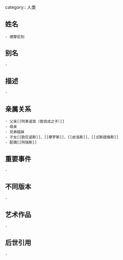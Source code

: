 category:: 人类
## 姓名
	- 德摩尼刻
## 别名
	-
## 描述
	-
## 亲属关系
	- 父亲[[阿革诺耳（普琉戎之子）]]
	- 母亲
	- 兄弟姐妹
	- 子女[[欧厄诺斯]]、[[摩罗斯]]、[[皮洛斯]]、[[忒斯提俄斯]]
	- 配偶[[阿瑞斯]]
## 重要事件
	-
## 不同版本
	-
## 艺术作品
	-
## 后世引用
	-
